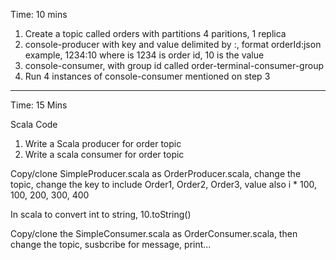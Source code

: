 
Time: 10 mins

1. Create a topic called orders with partitions 4 paritions, 1 replica
2. console-producer with key and value delimited by :, format orderId:json  example,  1234:10 where is 1234 is order id, 10 is the value
3. console-consumer, with group id called order-terminal-consumer-group
4. Run 4 instances of console-consumer mentioned on step 3

-----


Time: 15 Mins

Scala Code

1. Write a Scala producer for order topic
2. Write a scala consumer for order topic


Copy/clone SimpleProducer.scala as OrderProducer.scala, change the topic, change the key to include Order1, Order2, Order3, value also i * 100, 100, 200, 300, 400

 In scala to convert int to string, 10.toString()
 
 Copy/clone the SimpleConsumer.scala as OrderConsumer.scala, then change the topic, susbcribe for message, print...
